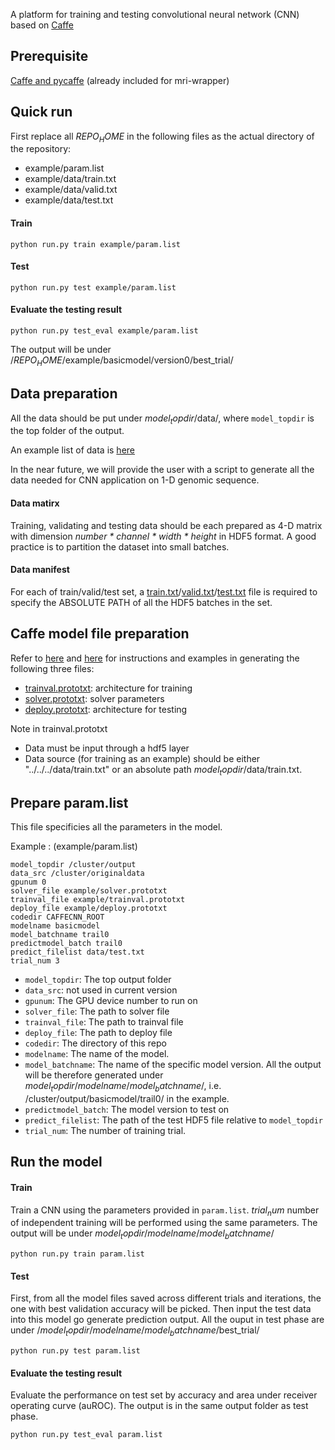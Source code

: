 A platform for training and testing convolutional neural network (CNN) based on [Caffe](http://caffe.berkeleyvision.org/)

## Prerequisite
[Caffe and pycaffe](http://caffe.berkeleyvision.org/installation.html) (already included for mri-wrapper)

## Quick run

First replace all $REPO_HOME$ in the following files as the actual directory of the repository:

+ example/param.list
+ example/data/train.txt
+ example/data/valid.txt
+ example/data/test.txt


#### Train

```
python run.py train example/param.list
```

#### Test

```
python run.py test example/param.list
```

#### Evaluate the testing result

```
python run.py test_eval example/param.list
```

The output will be under /$REPO_HOME$/example/basicmodel/version0/best_trial/


## Data preparation
All the data should be put under $model_topdir$/data/, where `model_topdir` is the top folder of the output. 

An example list of data is [here](https://github.com/gifford-lab/caffe-cnn/tree/master/example/data)

In the near future, we will provide the user with a script to generate all the data needed for CNN application on 1-D genomic sequence.

#### Data matirx
Training, validating and testing data should be each prepared as 4-D matrix with dimension _number * channel * width * height_ in HDF5 format. A good practice is to partition the dataset into small batches. 

#### Data manifest
For each of train/valid/test set,  a [train.txt](https://github.com/gifford-lab/caffe-cnn/tree/master/example/data/train.txt)/[valid.txt](https://github.com/gifford-lab/caffe-cnn/tree/master/example/data/valid.txt)/[test.txt](https://github.com/gifford-lab/caffe-cnn/tree/master/example/data/test.txt) file is required to specify the ABSOLUTE PATH of all the HDF5 batches in the set.


## Caffe model file preparation
Refer to [here](http://caffe.berkeleyvision.org/) and [here](https://github.com/BVLC/caffe/tree/master/models) for instructions and examples in generating the following three files: 


+ [trainval.prototxt](https://github.com/gifford-lab/caffe-cnn/blob/master/example/trainval.prototxt): architecture for training
+ [solver.prototxt](https://github.com/gifford-lab/caffe-cnn/blob/master/example/solver.prototxt): solver parameters
+ [deploy.prototxt](https://github.com/gifford-lab/caffe-cnn/blob/master/example/deploy.prototxt): architecture for testing

Note in trainval.prototxt

+ Data must be input through a hdf5 layer
+ Data source (for training as an example) should be either "../../../data/train.txt" or an absolute path $model_topdir$/data/train.txt.

## Prepare param.list
This file specificies all the parameters in the model. 

Example : (example/param.list)

```
model_topdir /cluster/output 
data_src /cluster/originaldata
gpunum 0
solver_file example/solver.prototxt
trainval_file example/trainval.prototxt
deploy_file example/deploy.prototxt
codedir CAFFECNN_ROOT
modelname basicmodel
model_batchname trail0
predictmodel_batch trail0
predict_filelist data/test.txt
trial_num 3
```

+ `model_topdir`: The top output folder
+ `data_src`: not used in current version
+ `gpunum`: The GPU device number to run on
+ `solver_file`: The path to solver file
+ `trainval_file`: The path to trainval file
+ `deploy_file`: The path to deploy file
+ `codedir`: The directory of this repo
+ `modelname`: The name of the model. 
+ `model_batchname`: The name of the specific model version. All the output will be therefore generated under $model_topdir$/$modelname$/$model_batchname$/, i.e. /cluster/output/basicmodel/trail0/ in the example.
+ `predictmodel_batch`: The model version to test on
+ `predict_filelist`: The path of the test HDF5 file relative to `model_topdir` 
+ `trial_num`: The number of training trial.



## Run the model


#### Train
Train a CNN using the parameters provided in `param.list`. $trial_num$ number of independent training will be performed using the same parameters. The output will be under $model_topdir$/$modelname$/$model_batchname$/


```
python run.py train param.list
```

#### Test
First, from all the model files saved across different trials and iterations, the one with best validation accuracy will be picked. Then input the test data into this model go generate prediction output. All the ouput in test phase are under /$model_topdir$/$modelname$/$model_batchname$/best_trial/

```
python run.py test param.list
```

#### Evaluate the testing result
Evaluate the performance on test set by accuracy and area under receiver operating curve (auROC). The output is in the same output folder as test phase.


```
python run.py test_eval param.list
```

